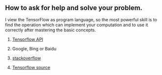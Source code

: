## How to ask for help and solve your problem.

I view the TensorFlow as program language, so the most powerful skill is to find the operation which can implement your computation and to use it correctly after mastering the basic concepts.

1. [Tensorflow API](https://tensorflow.google.cn/api_docs/python/)

2. Google, Bing or Baidu

3. [stackoverflow](https://stackoverflow.com/)


4. [Tensorflow source](https://github.com/tensorflow/tensorflow)
